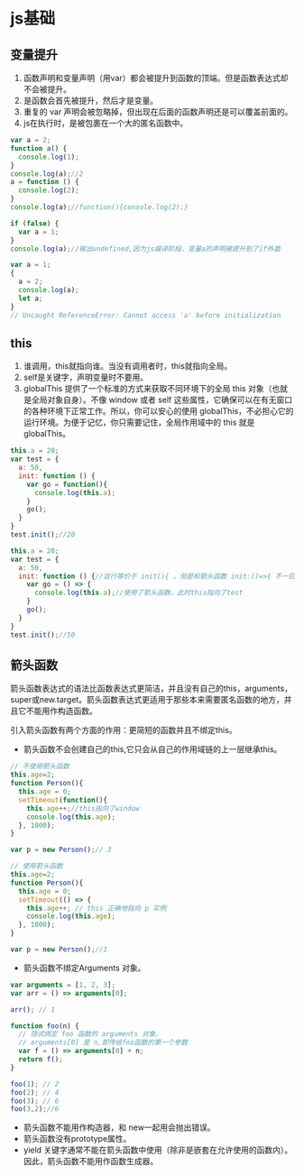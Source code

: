 # js基础
## 变量提升
1. 函数声明和变量声明（用var）都会被提升到函数的顶端。但是函数表达式却不会被提升。
2. 是函数会首先被提升，然后才是变量。
3. 重复的 var 声明会被忽略掉，但出现在后面的函数声明还是可以覆盖前面的。
4. js在执行时，是被包裹在一个大的匿名函数中。

```js
var a = 2;
function a() {
  console.log(1);
}
console.log(a);//2
a = function () {
  console.log(2);
}
console.log(a);//function(){console.log(2);}
```
```js
if (false) {
  var a = 1;
}
console.log(a);//输出undefined,因为js编译阶段，变量a的声明被提升到了if外面
```
```js
var a = 1;
{
  a = 2;
  console.log(a);
  let a;
}
// Uncaught ReferenceError: Cannot access 'a' before initialization
```
## this
1. 谁调用，this就指向谁。当没有调用者时，this就指向全局。
2. self是关键字，声明变量时不要用。
3. globalThis 提供了一个标准的方式来获取不同环境下的全局 this  对象（也就是全局对象自身）。不像 window 或者 self 这些属性，它确保可以在有无窗口的各种环境下正常工作。所以，你可以安心的使用 globalThis，不必担心它的运行环境。为便于记忆，你只需要记住，全局作用域中的 this 就是 globalThis。
```js
this.a = 20;
var test = {
  a: 50,
  init: function () {
    var go = function(){
      console.log(this.a);
    }
    go();
  }
}
test.init();//20
```
```js
this.a = 20;
var test = {
  a: 50,
  init: function () {//这行等价于 init(){ ，但是和箭头函数 init:()=>{ 不一回事
    var go = () => {
      console.log(this.a);//使用了箭头函数，此时this指向了test
    }
    go();
  }
}
test.init();//50
```
## 箭头函数
箭头函数表达式的语法比函数表达式更简洁，并且没有自己的this，arguments，super或new.target。箭头函数表达式更适用于那些本来需要匿名函数的地方，并且它不能用作构造函数。

引入箭头函数有两个方面的作用：更简短的函数并且不绑定this。
- 箭头函数不会创建自己的this,它只会从自己的作用域链的上一层继承this。
  
```js
// 不使用箭头函数
this.age=2;
function Person(){
  this.age = 0;
  setTimeout(function(){
    this.age++;//this指向了window
    console.log(this.age);
  }, 1000);
}

var p = new Person();// 3
```
```js
// 使用箭头函数
this.age=2;
function Person(){
  this.age = 0;
  setTimeout(() => {
    this.age++; // this 正确地指向 p 实例
    console.log(this.age);
  }, 1000);
}

var p = new Person();//1
```

- 箭头函数不绑定Arguments 对象。
```js
var arguments = [1, 2, 3];
var arr = () => arguments[0];

arr(); // 1

function foo(n) {
  // 隐式绑定 foo 函数的 arguments 对象. 
  // arguments[0] 是 n,即传给foo函数的第一个参数
  var f = () => arguments[0] + n; 
  return f();
}

foo(1); // 2
foo(2); // 4
foo(3); // 6
foo(3,2);//6
```  
- 箭头函数不能用作构造器，和 new一起用会抛出错误。
- 箭头函数没有prototype属性。
-  yield 关键字通常不能在箭头函数中使用（除非是嵌套在允许使用的函数内）。因此，箭头函数不能用作函数生成器。

